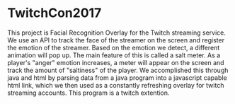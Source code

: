 # TwitchCon2017

  This project is Facial Recognition Overlay for the Twitch streaming service. We use an API to track the face of the streamer on the screen and register the emotion of the streamer. Based on the emotion we detect, a different animation will pop up. The main feature of this is called a salt meter. As a player's "anger" emotion increases, a meter will appear on the screen and track the amount of "saltiness" of the player. 
  We accomplished this through java and html by parsing data from a java program into a javascript capable html link, which we then used as a constantly refreshing overlay for twitch streaming accounts. This program is a twitch extention.
